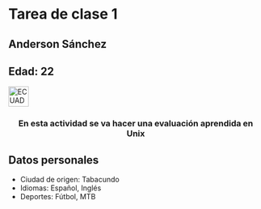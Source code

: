 # Tarea de clase 1 

## Anderson Sánchez
## Edad: 22
<a href="https://ecuador.travel/en/"> <img alt="ECUADOR" src="https://icons.iconarchive.com/icons/wikipedia/flags/128/EC-Ecuador-Flag-icon.png" width="40" height="40"> </a>

### <h3 align="center">En esta actividad se va hacer una evaluación aprendida en Unix</h3>
## **Datos personales** 
- Ciudad de origen: Tabacundo
- Idiomas: Español, Inglés 
- Deportes: Fútbol, MTB
